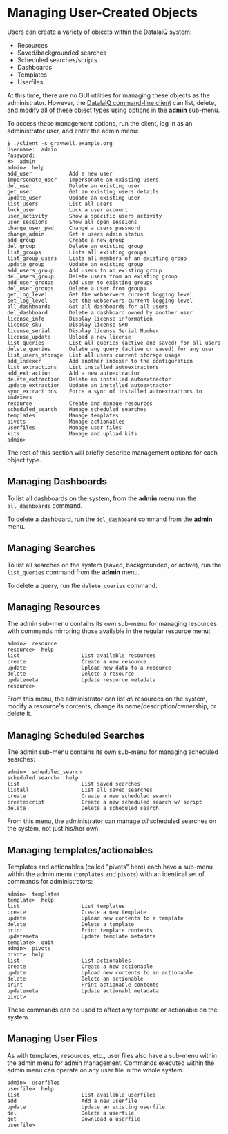 # Managing User-Created Objects

Users can create a variety of objects within the DatalaiQ system:

* Resources
* Saved/backgrounded searches
* Scheduled searches/scripts
* Dashboards
* Templates
* Userfiles

At this time, there are no GUI utilities for managing these objects as the administrator. However, the [DatalaiQ command-line client](#!cli/cli.md) can list, delete, and modify all of these object types using options in the **admin** sub-menu.

To access these management options, run the client, log in as an administrator user, and enter the admin menu:

```
$ ./client -s gravwell.example.org
Username:  admin
Password:  
#>  admin
admin>  help
add_user            Add a new user
impersonate_user    Impersonate an existing users
del_user            Delete an existing user
get_user            Get an existing users details
update_user         Update an existing user
list_users          List all users
lock_user           Lock a user account
user_activity       Show a specific users activity
user_sessions       Show all open sessions
change_user_pwd     Change a users password
change_admin        Set a users admin status
add_group           Create a new group
del_group           Delete an existing group
list_groups         Lists all existing groups
list_group_users    Lists all members of an existing group
update_group        Update an existing group
add_users_group     Add users to an existing group
del_users_group     Delete users from an existing group
add_user_groups     Add user to existing groups
del_user_groups     Delete a user from groups
get_log_level       Get the webservers current logging level
set_log_level       Set the webservers current logging level
all_dashboards      Get all dashboards for all users
del_dashboard       Delete a dashboard owned by another user
license_info        Display license information
license_sku         Display license SKU
license_serial      Display license Serial Number
license_update      Upload a new license
list_queries        List all queries (active and saved) for all users
delete_queries      Delete any query (active or saved) for any user
list_users_storage  List all users current storage usage
add_indexer         Add another indexer to the configuration
list_extractions    List installed autoextractors
add_extraction      Add a new autoextractor
delete_extraction   Delete an installed autoextractor
update_extraction   Update an installed autoextractor
sync_extractions    Force a sync of installed autoextractors to indexers
resource            Create and manage resources
scheduled_search    Manage scheduled searches
templates           Manage templates
pivots              Manage actionables
userfiles           Manage user files
kits                Manage and upload kits
admin>
```

The rest of this section will briefly describe management options for each object type.

## Managing Dashboards

To list all dashboards on the system, from the **admin** menu run the `all_dashboards` command.

To delete a dashboard, run the `del_dashboard` command from the **admin** menu.

## Managing Searches

To list all searches on the system (saved, backgrounded, or active), run the `list_queries` command from the **admin** menu.

To delete a query, run the `delete_queries` command.

## Managing Resources

The admin sub-menu contains its own sub-menu for managing resources with commands mirroring those available in the regular resource menu:

```
admin>  resource
resource>  help
list                	List available resources
create              	Create a new resource
update              	Upload new data to a resource
delete              	Delete a resource
updatemeta          	Update resource metadata
resource>  
```

From this menu, the administrator can list *all* resources on the system, modify a resource's contents, change its name/description/ownership, or delete it.

## Managing Scheduled Searches

The admin sub-menu contains its own sub-menu for managing scheduled searches:

```
admin>  scheduled_search
scheduled search>  help
list                	List saved searches
listall             	List all saved searches
create              	Create a new scheduled search
createscript        	Create a new scheduled search w/ script
delete              	Delete a scheduled search
```

From this menu, the administrator can manage *all* scheduled searches on the system, not just his/her own.

## Managing templates/actionables

Templates and actionables (called "pivots" here) each have a sub-menu within the admin menu (`templates` and `pivots`) with an identical set of commands for administrators:

```
admin>  templates
template>  help
list                	List templates
create              	Create a new template
update              	Upload new contents to a template
delete              	Delete a template
print               	Print template contents
updatemeta          	Update template metadata
template>  quit
admin>  pivots
pivot>  help
list                	List actionables
create              	Create a new actionable
update              	Upload new contents to an actionable
delete              	Delete an actionable
print               	Print actionable contents
updatemeta          	Update actionabl metadata
pivot>
```

These commands can be used to affect any template or actionable on the system.

## Managing User Files

As with templates, resources, etc., user files also have a sub-menu within the admin menu for admin management. Commands executed within the admin menu can operate on any user file in the whole system.

```
admin>  userfiles
userfile>  help
list                	List available userfiles
add                 	Add a new userfile
update              	Update an existing userfile
del                 	Delete a userfile
get                 	Download a userfile
userfile> 
```
